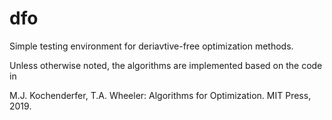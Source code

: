 # dfo

Simple testing environment for deriavtive-free optimization methods.

Unless otherwise noted, the algorithms are implemented based on the code in

M.J. Kochenderfer, T.A. Wheeler: Algorithms for Optimization. MIT Press, 2019.
